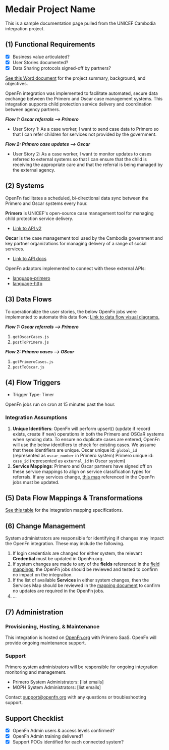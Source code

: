 # Medair Project Name
This is a sample documentation page pulled from the UNICEF Cambodia integration project. 

## (1) Functional Requirements
- [x] Business value articulated?
- [x] User Stories documented?
- [x] Data Sharing protocols signed-off by partners?

[See this Word document]() for the project summary, background, and objectives. 

OpenFn integration was implemented to facilitate automated, secure data exchange between the Primero and Oscar case management systems. This integration supports child protection service delivery and coordination between agency partners. 

_**Flow 1: Oscar referrals --> Primero**_
* User Story 1: As a case worker, I want to send case data to Primero so that I can refer children for services not provided by the government.  

_**Flow 2: Primero case updates --> Oscar**_
* User Story 2: As a case worker, I want to monitor updates to cases referred to external systems so that I can ensure that the child is receiving the appropriate care and that the referral is being managed by the external agency. 


## (2) Systems
OpenFn facilitates a scheduled, bi-directional data sync between the Primero and Oscar systems every hour. 

**Primero** is UNICEF's open-source case management tool for managing child protection service delivery.
- [Link to API v2]()

**Oscar** is the case management tool used by the Cambodia government and key partner organizations for managing delivery of a range of social services. 
- [Link to API docs]()

OpenFn adaptors implemented to connect with these external APIs: 
* [language-primero](https://github.com/OpenFn/language-primero)
* [language-http](https://github.com/OpenFn/language-http)

## (3) Data Flows
To operationalize the user stories, the below OpenFn jobs were implemented to automate this data flow: 
[Link to data flow visual diagrams.]()

_**Flow 1: Oscar referrals --> Primero**_
1. `getOscarCases.js`
2. `postToPrimero.js`

_**Flow 2: Primero cases --> OScar**_
1. `getPrimeroCases.js`
2. `postToOscar.js`


## (4) Flow Triggers
- Trigger Type: Timer

OpenFn jobs run on cron at 15 minutes past the hour. 

### Integration Assumptions 
1. **Unique Identifiers**: OpenFn will perform upsert() (update if record exists, create if new) operations in both the Primero and OSCaR systems when syncing data. To ensure no duplicate cases are entered, OpenFn will use the below identifiers to check for existing cases. We assume that these identifiers are unique.
Oscar unique id: `global_id` (represented as `oscar_number` in Primero system)
Primero unique id: `case_id` (represented as `external_id` in Oscar system)
3. **Service Mappings**: Primero and Oscar partners have signed off on these service mappings to align on service classification types for referrals. If any services change, [this map]() referenced in the OpenFn jobs must be updated.

## (5) Data Flow Mappings & Transformations
[See this table](https://docs.google.com/spreadsheets/d/1f1fT3qmM4mKT98AaJ0ArlgONQRC-W9ghoa-j4BswwbM/edit?usp=sharing) for the integration mapping specifications. 

## (6) Change Management
System administrators are responsible for identifying if changes may impact the OpenFn integration. These may include the following. 
1. If login credentials are changed for either system, the relevant **Credential** must be updated in OpenFn.org. 
2. If system changes are made to any of the **fields** referenced in the [field mappings](https://docs.google.com/spreadsheets/d/1f1fT3qmM4mKT98AaJ0ArlgONQRC-W9ghoa-j4BswwbM/edit?usp=sharing), the OpenFn jobs should be reviewed and tested to confirm no impact on the integration. 
3. If the list of available  **Services** in either system changes, then the Services Map should be reviewed in the [mapping document]() to confirm no updates are required in the OpenFn jobs. 
4. ...

## (7) Administration
### Provisioning, Hosting, & Maintenance
This integration is hosted on [OpenFn.org](https://openfn.org/projects) with Primero SaaS. OpenFn will provide ongoing maintenance support. 

### Support 
Primero system administrators will be responsible for ongoing integration monitoring and management.
- Primero System Administrators: [list emails]
- MOPH System Administrators: [list emails] 

Contact support@openfn.org with any questions or troubleshooting support. 

## Support Checklist
- [x] OpenFn Admin users & access levels confirmed? 
- [x] OpenFn Admin training delivered? 
- [x] Support POCs identified for each connected system? 
